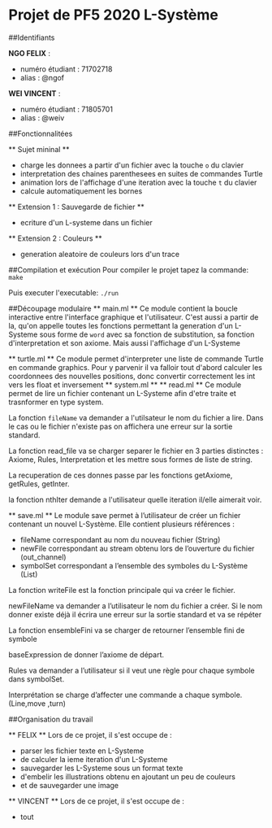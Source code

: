 Projet de PF5 2020 L-Système
===========


##Identifiants

**NGO FELIX** :

*    numéro étudiant : 71702718
*    alias : @ngof
    
**WEI VINCENT** :

*    numéro étudiant : 71805701
*    alias : @weiv

##Fonctionnalitées

** Sujet mininal **
* charge les donnees a partir d'un fichier avec la touche `o` du clavier
* interpretation des chaines parenthesees en suites de commandes Turtle
* animation lors de l'affichage d'une iteration avec la touche `t` du clavier
* calcule automatiquement les bornes

** Extension 1 : Sauvegarde de fichier **
* ecriture d'un L-systeme dans un fichier

** Extension 2 : Couleurs **
* generation aleatoire de couleurs lors d'un trace


##Compilation et exécution
Pour compiler le projet tapez la commande:
`make`

Puis executer l'executable:
`./run`



##Découpage modulaire
** main.ml **
Ce module contient la boucle interactive entre l'interface graphique et
l'utilisateur.
C'est aussi a partir de la, qu'on appelle toutes les fonctions permettant la
generation d'un L-Systeme sous forme de `word` avec sa fonction de substitution,
sa fonction d'interpretation et son axiome. Mais aussi l'affichage d'un
L-Systeme

** turtle.ml **
Ce module permet d'interpreter une liste de commande Turtle en commande
graphics.
Pour y parvenir il va falloir tout d'abord calculer les coordonnees des nouvelles
positions, donc convertir correctement les int vers les float et inversement 
** system.ml **
** read.ml **
Ce module permet de lire un fichier contenant un L-Systeme afin d'etre traite
et trasnformer en type system.

La fonction `fileName` va demander a l'utilsateur le nom du fichier a lire.
Dans le cas ou le fichier n'existe pas on affichera une erreur sur la sortie
standard.

La fonction read_file va se charger separer le fichier en 3 parties distinctes :
Axiome, Rules, Interpretation et les mettre sous formes de liste de string.

La recuperation de ces donnes passe par les fonctions getAxiome, getRules,
getInter.

la fonction nthIter demande a l'utilisateur quelle iteration il/elle aimerait
voir.

** save.ml **
Le module save permet à l’utilisateur de créer un fichier contenant un nouvel
L-Système.
Elle contient plusieurs références :
* fileName correspondant au nom du nouveau fichier (String)
* newFile correspondant au stream obtenu lors de l’ouverture du fichier
  (out_channel)
* symbolSet correspondant a l’ensemble des symboles du L-Système (List)

La fonction writeFile est la fonction principale qui va créer le fichier.

newFileName va demander a l’utilisateur le nom du fichier a créer. Si le nom donner existe déjà il écrira une erreur sur la sortie standard et va se répéter 

La fonction ensembleFini va se charger de retourner l’ensemble fini de symbole 

baseExpression de donner l’axiome de départ.

Rules va demander a l’utilisateur si il veut une règle pour chaque symbole dans symbolSet.

Interprétation se charge d’affecter une commande a chaque symbole. (Line,move ,turn) 


##Organisation du travail

** FELIX **
Lors de ce projet, il s'est occupe de :
* parser les fichier texte en L-Systeme
* de calculer la ieme iteration d'un L-Systeme
* sauvegarder les L-Systeme sous un format texte
* d'embelir les illustrations obtenu en ajoutant un peu de couleurs
* et de sauvegarder une image

** VINCENT **
Lors de ce projet, il s'est occupe de :
* tout
